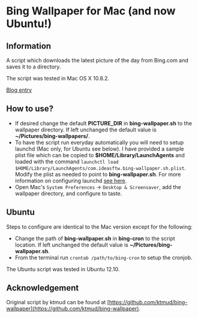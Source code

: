 Bing Wallpaper for Mac (and now Ubuntu!)
========================================

Information
-----------
A script which downloads the latest picture of the day from Bing.com and saves it to a directory.

The script was tested in Mac OS X 10.8.2.

[Blog entry](http://blog.ideasftw.com/bing-desktop-for-mac)

How to use?
-----------
* If desired change the default **PICTURE_DIR** in **bing-wallpaper.sh** to the wallpaper directory. If left unchanged the default value is **~/Pictures/bing-wallpapers/**.
* To have the script run everyday automatically you will need to setup launchd (Mac only, for Ubuntu see below). I have provided a sample plist file which can be copied to **$HOME/Library/LaunchAgents** and loaded with the command `launchctl load $HOME/Library/LaunchAgents/com.ideasftw.bing-wallpaper.sh.plist`. Modify the plist as needed to point to **bing-wallpaper.sh**. For more information on configuring launchd [see here](http://blog.ideasftw.com/introduction-to-launchd).
* Open Mac's `System Preferences` -> `Desktop & Screensaver`, add the wallpaper directory, and configure to taste.

Ubuntu
------
Steps to configure are identical to the Mac version except for the following:

* Change the path of **bing-wallpaper.sh** in **bing-cron** to the script location. If left unchanged the default value is **~/Pictures/bing-wallpaper.sh**.
* From the terminal run `crontab /path/to/bing-cron` to setup the cronjob.

The Ubuntu script was tested in Ubuntu 12.10.

Acknowledgement
---------------
Original script by ktmud can be found at [https://github.com/ktmud/bing-wallpaper](https://github.com/ktmud/bing-wallpaper).
